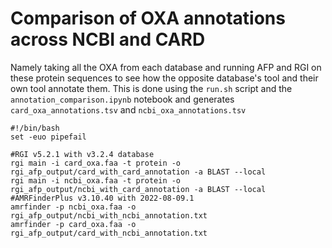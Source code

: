 # Comparison of OXA annotations across NCBI and CARD

Namely taking all the OXA from each database and running AFP and RGI on these protein sequences to see how the opposite database's tool and their own tool annotate them.
This is done using the `run.sh` script and the `annotation_comparison.ipynb` notebook and generates `card_oxa_annotations.tsv` and `ncbi_oxa_annotations.tsv`

	#!/bin/bash 
	set -euo pipefail
	
	#RGI v5.2.1 with v3.2.4 database 
	rgi main -i card_oxa.faa -t protein -o rgi_afp_output/card_with_card_annotation -a BLAST --local
	rgi main -i ncbi_oxa.faa -t protein -o rgi_afp_output/ncbi_with_card_annotation -a BLAST --local
	#AMRFinderPlus v3.10.40 with 2022-08-09.1
	amrfinder -p ncbi_oxa.faa -o rgi_afp_output/ncbi_with_ncbi_annotation.txt
	amrfinder -p card_oxa.faa -o rgi_afp_output/card_with_ncbi_annotation.txt
